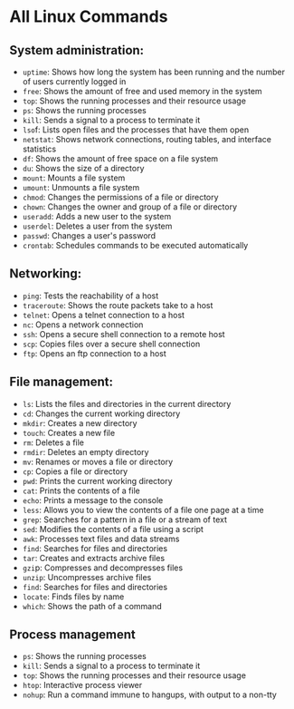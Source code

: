 # All Linux Commands
## System administration:

- ```uptime```: Shows how long the system has been running and the number of users currently logged in
- ```free```: Shows the amount of free and used memory in the system
- ```top```: Shows the running processes and their resource usage
- ```ps```: Shows the running processes
- ```kill```: Sends a signal to a process to terminate it
- ```lso```f: Lists open files and the processes that have them open
- ```netstat```: Shows network connections, routing tables, and interface statistics
- ```df```: Shows the amount of free space on a file system
- ```du```: Shows the size of a directory
- ```mount```: Mounts a file system
- ```umount```: Unmounts a file system
- ```chmod```: Changes the permissions of a file or directory
- ```chown```: Changes the owner and group of a file or directory
- ```useradd```: Adds a new user to the system
- ```userdel```: Deletes a user from the system
- ```passwd```: Changes a user's password
- ```crontab```: Schedules commands to be executed automatically

## Networking:

- ```ping```: Tests the reachability of a host
- ```traceroute```: Shows the route packets take to a host
- ```telnet```: Opens a telnet connection to a host
- ```nc```: Opens a network connection
- ```ssh```: Opens a secure shell connection to a remote host
- ```scp```: Copies files over a secure shell connection
- ```ftp```: Opens an ftp connection to a host

## File management:

- ```ls```: Lists the files and directories in the current directory
- ```cd```: Changes the current working directory
- ```mkdir```: Creates a new directory
- ```touch```: Creates a new file
- ```rm```: Deletes a file
- ```rmdir```: Deletes an empty directory
- ```mv```: Renames or moves a file or directory
- ```cp```: Copies a file or directory
- ```pwd```: Prints the current working directory
- ```cat```: Prints the contents of a file
- ```echo```: Prints a message to the console
- ```less```: Allows you to view the contents of a file one page at a time
- ```grep```: Searches for a pattern in a file or a stream of text
- ```sed```: Modifies the contents of a file using a script
- ```awk```: Processes text files and data streams
- ```find```: Searches for files and directories
- ```tar```: Creates and extracts archive files
- ```gzi```p: Compresses and decompresses files
- ```unzip```: Uncompresses archive files
- ```find```: Searches for files and directories
- ```locate```: Finds files by name
- ```which```: Shows the path of a command

## Process management
- ```ps```: Shows the running processes
- ```kill```: Sends a signal to a process to terminate it
- ```top```: Shows the running processes and their resource usage
- ```htop```: Interactive process viewer
- ```nohup```: Run a command immune to hangups, with output to a non-tty


